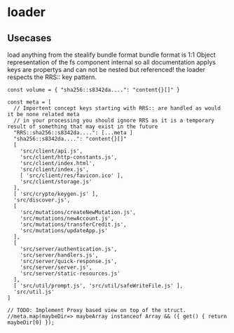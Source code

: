 # loader

## Usecases
load anything from the stealify bundle format 
bundle format is 1:1 Object representation of the fs component internal so all documentation applys keys are propertys and can not be nested but referenced! the loader respects the RRS:: key pattern.


```
const volume = { "sha256::s8342da....": "content{}[]" }

const meta = [
  // Importent concept keys starting with RRS:: are handled as would it be none related meta
  // in your processing you should ignore RRS as it is a temporary result of something that may exist in the future
  "RRS::sha256::s8342da....": [...meta ] 
  "sha256::s8342da....": "content{}[]" 
  [
    'src/client/api.js',
    'src/client/http-constants.js',
    'src/client/index.html',
    'src/client/index.js',
    [ 'src/client/res/favicon.ico' ],
    'src/client/storage.js'
  ],
  [ 'src/crypto/keygen.js' ],
  'src/discover.js',
  [
    'src/mutations/createNewMutation.js',
    'src/mutations/newAccount.js',
    'src/mutations/transferCredit.js',
    'src/mutations/updateApp.js'
  ],
  [
    'src/server/authentication.js',
    'src/server/handlers.js',
    'src/server/quick-response.js',
    'src/server/server.js',
    'src/server/static-resources.js'
  ],
  [ 'src/util/prompt.js', 'src/util/safeWriteFile.js' ],
  'src/util.js'
]

// TODO: Implement Proxy based view on top of the struct.
//meta.map(maybeDir=> maybeArray instanceof Array && ({ get() { return maybeDir[0] });

```
